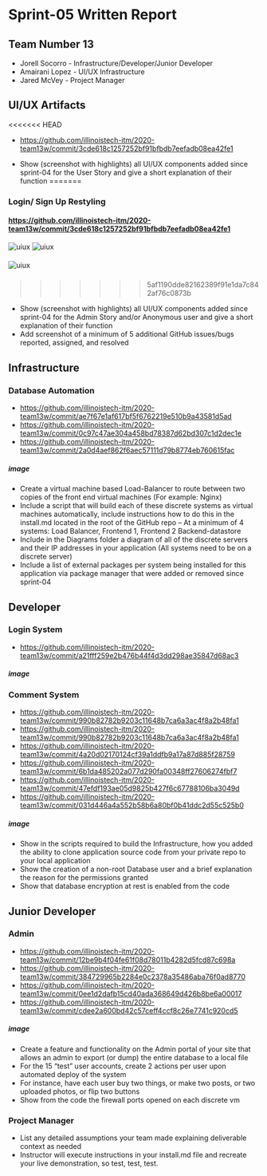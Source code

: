 # Sprint-05 Written Report

## Team Number 13
* Jorell Socorro - Infrastructure/Developer/Junior Developer
* Amairani Lopez - UI/UX Infrastructure
* Jared McVey   - Project Manager

## UI/UX Artifacts
<<<<<<< HEAD
* https://github.com/illinoistech-itm/2020-team13w/commit/3cde618c1257252bf91bfbdb7eefadb08ea42fe1

* Show (screenshot with highlights) all UI/UX components added since sprint-04 for the User Story and give a short explanation of their function
=======
### Login/ Sign Up Restyling

#### https://github.com/illinoistech-itm/2020-team13w/commit/3cde618c1257252bf91bfbdb7eefadb08ea42fe1
  ![uiux](trello_styling_1.PNG)
  ![uiux](sign_in_1.png)

#### 
 ![uiux](trello_styling_2.PNG)  
  
### 
>>>>>>> 5af1190dde82162389f91e1da7c842af76c0873b
* Show (screenshot with highlights) all UI/UX components added since sprint-04 for the Admin Story and/or Anonymous user and give a short explanation of their function
* Add screenshot of a minimum of 5 additional GitHub issues/bugs reported, assigned, and resolved

## Infrastructure
### Database Automation
* https://github.com/illinoistech-itm/2020-team13w/commit/ae7f67e1af617bf5f6762219e510b9a43581d5ad
* https://github.com/illinoistech-itm/2020-team13w/commit/0c97c47ae304a458bd78387d62bd307c1d2dec1e
* https://github.com/illinoistech-itm/2020-team13w/commit/2a0d4aef862f6aec57111d79b8774eb760615fac

##### image


* Create a virtual machine based Load-Balancer to route between two copies of the front end virtual machines (For example: Nginx)
* Include a script that will build each of these discrete systems as virtual machines automatically, include instructions how to do this in the install.md located in the root of the GitHub repo
– At a minimum of 4 systems: Load Balancer, Frontend 1, Frontend 2 Backend-datastore
* Include in the Diagrams folder a diagram of all of the discrete servers and their IP addresses in your application (All systems need to be on a discrete server)
* Include a list of external packages per system being installed for this application via package manager
that were added or removed since sprint-04

## Developer
### Login System
* https://github.com/illinoistech-itm/2020-team13w/commit/a21fff259e2b476b44f4d3dd298ae35847d68ac3

##### image

### Comment System
* https://github.com/illinoistech-itm/2020-team13w/commit/990b82782b9203c11648b7ca6a3ac4f8a2b48fa1
* https://github.com/illinoistech-itm/2020-team13w/commit/990b82782b9203c11648b7ca6a3ac4f8a2b48fa1
* https://github.com/illinoistech-itm/2020-team13w/commit/4a20d02170124cf39a1ddfb9a17a87d885f28759
* https://github.com/illinoistech-itm/2020-team13w/commit/6b1da485202a077d290fa00348ff27606274fbf7
* https://github.com/illinoistech-itm/2020-team13w/commit/47efdf193ae05d9825b427f6c67788106ba3049d 
* https://github.com/illinoistech-itm/2020-team13w/commit/031d446a4a552b58b6a80bf0b41ddc2d55c525b0
##### image


* Show in the scripts required to build the Infrastructure, how you added the ability to clone application
source code from your private repo to your local application
* Show the creation of a non-root Database user and a brief explanation the reason
for the permissions granted
* Show that database encryption at rest is enabled from the code

## Junior Developer
 ### Admin
* https://github.com/illinoistech-itm/2020-team13w/commit/12be9b4f04fe61f08d78011b4282d5fcd87c698a
* https://github.com/illinoistech-itm/2020-team13w/commit/384729965b2284e0c2378a35486aba76f0ad8770
* https://github.com/illinoistech-itm/2020-team13w/commit/0ee1d2dafb15cd40ada368649d426b8be6a00017
* https://github.com/illinoistech-itm/2020-team13w/commit/cdee2a600bd42c57ceff4ccf8c26e7741c920cd5

##### image



* Create a feature and functionality on the Admin portal of your site that allows an admin to export (or dump) the entire database to a local file
* For the 15 “test” user accounts, create 2 actions per user upon automated deploy of the system
* For instance, have each user buy two things, or make two posts, or two uploaded photos, or flip two buttons
* Show from the code the firewall ports opened on each discrete vm

### Project Manager
* List any detailed assumptions your team made explaining deliverable context as needed
* Instructor will execute instructions in your install.md file and recreate your live demonstration, so test, test, test.
